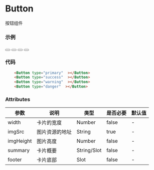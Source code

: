 # Button
按钮组件

### 示例
 <Button type="primary"  ></Button>
    <Button type="success"  ></Button>
    <Button type="warning"  ></Button>
    <Button type="danger"  ></Button>

### 代码
```html
    <Button type="primary"  ></Button>
    <Button type="success"  ></Button>
    <Button type="warning"  ></Button>
    <Button type="danger"  ></Button>
```

### Attributes
| 参数 | 说明 | 类型 | 是否必要 | 默认值 |
| ---  | ---  | --- | --- | --- |
| width | 卡片的宽度 | Number | false | - |
| imgSrc | 图片资源的地址 | String | true | - |
| imgHeight | 图片高度 | Number | false | - |
| summary | 卡片概要 | String/Slot | false | - |
| footer | 卡片底部 | Slot | false | - |
